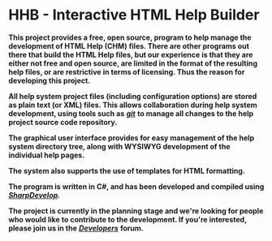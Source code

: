 # HHB - Interactive HTML Help Builder

**This project provides a free, open source, program to help manage the development of HTML Help (CHM) files.  There are other programs out there that build the HTML Help files, but our experience is that they are either not free and open source, are limited in the format of the resulting help files, or are restrictive in terms of licensing.  Thus the reason for developing this project.**

**All help system project files (including configuration options) are stored as plain text (or XML) files. This allows collaboration during help system development, using tools such as** ***[git](https://git-scm.com/ "https://git-scm.com/")*** **to manage all changes to the help project source code repository.**

**The graphical user interface provides for easy management of the help system directory tree, along with WYSIWYG development of the individual help pages.**

**The system also supports the use of templates for HTML formatting.**

**The program is written in C#, and has been developed and compiled using** ***[SharpDevelop](https://sourceforge.net/projects/sharpdevelop/ "https://sourceforge.net/projects/sharpdevelop/").***

**The project is currently in the planning stage and we're looking for people who would like to contribute to the development.  If you're interested, please join us in the** ***[Developers]([discussion:developers])*** **forum.**
